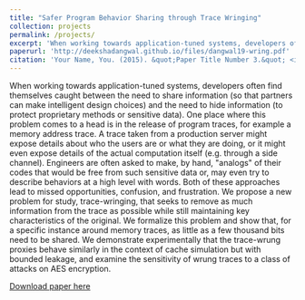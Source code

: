 ```yaml
---
title: "Safer Program Behavior Sharing through Trace Wringing"
collection: projects
permalink: /projects/
excerpt: 'When working towards application-tuned systems, developers often find themselves caught between the need to share information (so that partners can make intelligent design choices) and the need to hide information (to protect proprietary methods or sensitive data). One place where this problem comes to a head is in the release of program traces, for example a memory address trace. A trace taken from a production server might expose details about who the users are or what they are doing, or it might even expose details of the actual computation itself (e.g. through a side channel). Engineers are often asked to make, by hand, "analogs" of their codes that would be free from such sensitive data or, may even try to describe behaviors at a high level with words. Both of these approaches lead to missed opportunities, confusion, and frustration. We propose a new problem for study, trace-wringing, that seeks to remove as much information from the trace as possible while still maintaining key characteristics of the original. We formalize this problem and show that, for a specific instance around memory traces, as little as a few thousand bits need to be shared. We demonstrate experimentally that the trace-wrung proxies behave similarly in the context of cache simulation but with bounded leakage, and examine the sensitivity of wrung traces to a class of attacks on AES encryption.'
paperurl: 'http://deekshadangwal.github.io/files/dangwal19-wring.pdf'
citation: 'Your Name, You. (2015). &quot;Paper Title Number 3.&quot; <i>Journal 1</i>. 1(3).'
---
```


When working towards application-tuned systems, developers often find themselves caught between the need to share information (so that partners can make intelligent design choices) and the need to hide information (to protect proprietary methods or sensitive data). One place where this problem comes to a head is in the release of program traces, for example a memory address trace. A trace taken from a production server might expose details about who the users are or what they are doing, or it might even expose details of the actual computation itself (e.g. through a side channel). Engineers are often asked to make, by hand, "analogs" of their codes that would be free from such sensitive data or, may even try to describe behaviors at a high level with words. Both of these approaches lead to missed opportunities, confusion, and frustration. We propose a new problem for study, trace-wringing, that seeks to remove as much information from the trace as possible while still maintaining key characteristics of the original. We formalize this problem and show that, for a specific instance around memory traces, as little as a few thousand bits need to be shared. We demonstrate experimentally that the trace-wrung proxies behave similarly in the context of cache simulation but with bounded leakage, and examine the sensitivity of wrung traces to a class of attacks on AES encryption.

[Download paper here](http://deekshadangwal.github.io/files/dangwal19-wring.pdf)
